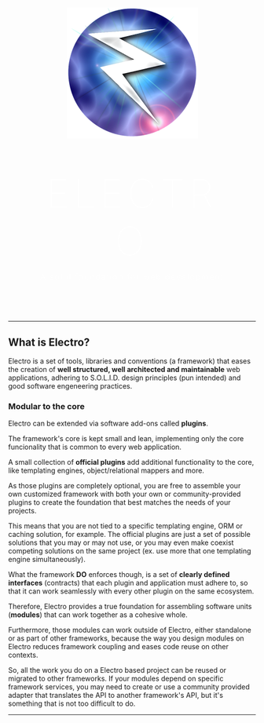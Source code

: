 <div style="text-align:center;padding:50px;margin:0;color:#FFF">

<img src="assets/electro9med.png">

<h1 style="font-size:80px;padding-top:60px;font-weight:100;margin:0;letter-spacing:9px;text-shadow:0 0 10px #fff">ELECTRO</h1>

<h3 style="margin-top:0;padding-top:15px!important;font-weight:200;letter-spacing:2px">A solid foundation for web development</h3>

</div>

---

## What is Electro?

Electro is a set of tools, libraries and conventions (a framework) that eases the creation of **well structured, well architected and maintainable** web applications, adhering to S.O.L.I.D. design principles (pun intended) and good software engeneering practices.

### Modular to the core

Electro can be extended via software add-ons called **plugins**.

The framework's core is kept small and lean, implementing only the core funcionality that is common to every web application.

A small collection of **official plugins** add additional functionality to the core, like templating engines, object/relational mappers and more.

As those plugins are completely optional, you are free to assemble your own customized framework with both your own or community-provided plugins to create the foundation that best matches the needs of your projects.

This means that you are not tied to a specific templating engine, ORM or caching solution, for example. The official plugins are just a set of possible solutions that you may or may not use, or you may even make coexist competing solutions on the same project (ex. use more that one templating engine simultaneously).

What the framework **DO** enforces though, is a set of **clearly defined interfaces** (contracts) that each plugin and application must adhere to, so that it can work seamlessly with every other plugin on the same ecosystem.

Therefore, Electro provides a true foundation for assembling software units (**modules**) that can work together as a cohesive whole.

Furthermore, those modules can work outside of Electro, either standalone or as part of other frameworks, because the way you design modules on Electro reduces framework coupling and eases code reuse on other contexts.

So, all the work you do on a Electro based project can be reused or migrated to other frameworks. If your modules depend on specific framework services, you may need to create or use a community provided adapter that translates the API to another framework's API, but it's something that is not too difficult to do.

---
